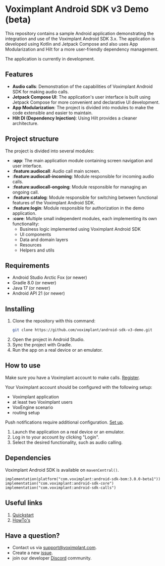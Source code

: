 # Voximplant Android SDK v3 Demo (beta)

This repository contains a sample Android application demonstrating the integration and use of the
Voximplant Android SDK 3.x.
The application is developed using Kotlin and Jetpack Compose and also uses App Modularization and
Hilt for a more user-friendly
dependency management.

The application is currently in development.

## Features

- **Audio calls**: Demonstration of the capabilities of Voximplant Android SDK for making audio
  calls.
- **Jetpack Compose UI**: The application's user interface is built using Jetpack Compose for more
  convenient and
  declarative UI development.
- **App Modularization**: The project is divided into modules to make the code extensible and easier to maintain.
- **Hilt DI (Dependency Injection)**: Using Hilt provides a cleaner architecture.

## Project structure

The project is divided into several modules:

- **:app**: The main application module containing screen navigation and user interface.
- **:feature:audiocall**: Audio call main screen.
- **:feature:audiocall-incoming**: Module responsible for incoming audio calls.
- **:feature:audiocall-ongoing**: Module responsible for managing an ongoing call.
- **:feature:catalog**: Module responsible for switching between functional features of the
  Voximplant Android SDK.
- **:feature:login**: Module responsible for authorization in the demo application.
- **:core**: Multiple small independent modules, each implementing its own functionality:
  - Business logic implemented using Voximplant Android SDK
  - UI components
  - Data and domain layers
  - Resources
  - Helpers and utils

## Requirements

- Android Studio Arctic Fox (or newer)
- Gradle 8.0 (or newer)
- Java 17 (or newer)
- Android API 21 (or newer)

## Installing

1. Clone the repository with this command:
   ```bash
   git clone https://github.com/voximplant/android-sdk-v3-demo.git
   ```
2. Open the project in Android Studio.
3. Sync the project with Gradle.
4. Run the app on a real device or an emulator.

## How to use

Make sure you have a Voximplant account to make calls. [Register](https://voximplant.com/).

Your Voximplant account should be configured with the following setup:

- Voximplant application
- at least two Voximplant users
- VoxEngine scenario
- routing setup

Push notifications require additional
configuration. [Set up](https://voximplant.com/docs/howtos/sdks/push_notifications/android_sdk).

1. Launch the application on a real device or an emulator.
2. Log in to your account by clicking "Login".
3. Select the desired functionality, such as audio calling.

## Dependencies

Voximplant Android SDK is available on `mavenCentral()`.

```
implementation(platform("com.voximplant:android-sdk-bom:3.0.0-beta1"))
implementation("com.voximplant:android-sdk-core")
implementation("com.voximplant:android-sdk-calls")
```

## Useful links

1. [Quickstart](https://voximplant.com/docs/introduction)
2. [HowTo's](https://voximplant.com/docs/howtos)

## Have a question?

- Contact us via [support@voximplant.com](mailto:support@voximplant.com).
- Create a new [issue](https://github.com/voximplant/android-sdk-v3-demo/issues).
- join our developer [Discord](https://discord.gg/sfCbT5u) community.

